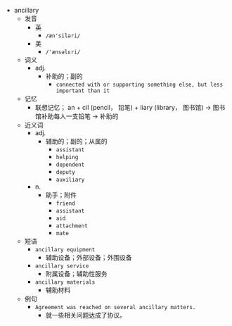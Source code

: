 - ancillary
  - 发音
    - 英
      - `/æn'siləri/`
    - 美
      - `/'ænsəlɛri/`
  - 词义
    - adj.
      - 补助的；副的
        - `connected with or supporting something else, but less important than it`
  - 记忆
    - 联想记忆； an + cil (pencil， 铅笔) + liary (library， 图书馆) → 图书馆补助每人一支铅笔 → 补助的
  - 近义词
    - adj.
      - 辅助的；副的；从属的
        - `assistant`
        - `helping`
        - `dependent`
        - `deputy`
        - `auxiliary`
    - n.
      - 助手；附件
        - `friend`
        - `assistant`
        - `aid`
        - `attachment`
        - `mate`
  - 短语
    - `ancillary equipment`
      - 辅助设备；外部设备；外围设备 
    - `ancillary service`
      - 附属设备；辅助性服务 
    - `ancillary materials`
      - 辅助材料 
  - 例句
    - `Agreement was reached on several ancillary matters.`
      - 就一些相关问题达成了协议。

